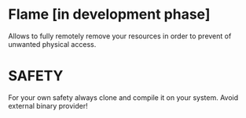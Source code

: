 # Flame [in development phase]
Allows to fully remotely remove your resources in order to prevent of unwanted physical access.

# SAFETY 
For your own safety always clone and compile it on your system. Avoid external binary provider!
